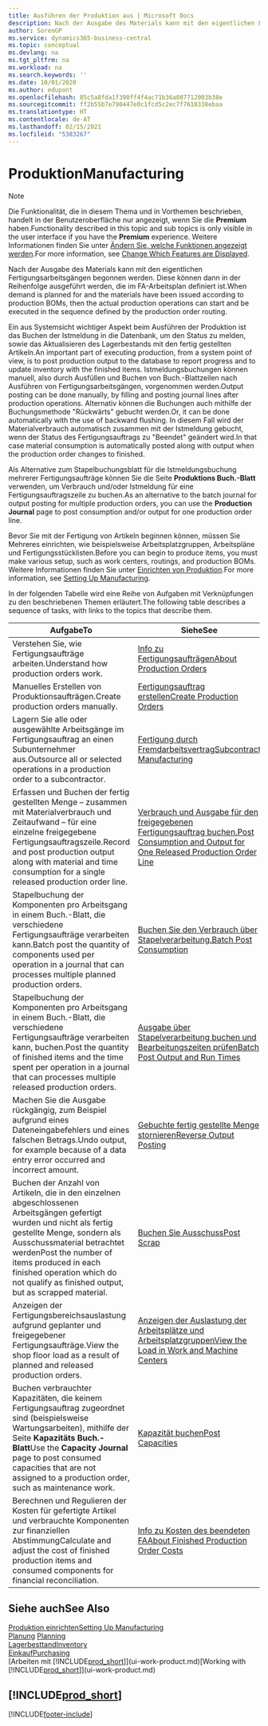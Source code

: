 ```yaml
---
title: Ausführen der Produktion aus | Microsoft Docs
description: Nach der Ausgabe des Materials kann mit den eigentlichen Fertigungsarbeitsgängen begonnen werden. Diese können dann in der Reihenfolge ausgeführt werden, die im FA-Arbeitsplan definiert ist.
author: SorenGP
ms.service: dynamics365-business-central
ms.topic: conceptual
ms.devlang: na
ms.tgt_pltfrm: na
ms.workload: na
ms.search.keywords: ''
ms.date: 10/01/2020
ms.author: edupont
ms.openlocfilehash: 85c5a8fda1f390ff4f4ac71b36a087712003b38e
ms.sourcegitcommit: ff2b55b7e790447e0c1fcd5c2ec7f7610338ebaa
ms.translationtype: HT
ms.contentlocale: de-AT
ms.lasthandoff: 02/15/2021
ms.locfileid: "5383267"
---
```

# <a name="manufacturing"></a><span data-ttu-id="bbf96-103">Produktion</span><span class="sxs-lookup"><span data-stu-id="bbf96-103">Manufacturing</span></span>
> [!NOTE]
> <span data-ttu-id="bbf96-104">Die Funktionalität, die in diesem Thema und in Vorthemen beschrieben, handelt in der Benutzeroberfläche nur angezeigt, wenn Sie die **Premium** haben.</span><span class="sxs-lookup"><span data-stu-id="bbf96-104">Functionality described in this topic and sub topics is only visible in the user interface if you have the **Premium** experience.</span></span> <span data-ttu-id="bbf96-105">Weitere Informationen finden Sie unter [Ändern Sie, welche Funktionen angezeigt werden](ui-experiences.md).</span><span class="sxs-lookup"><span data-stu-id="bbf96-105">For more information, see [Change Which Features are Displayed](ui-experiences.md).</span></span>

<span data-ttu-id="bbf96-106">Nach der Ausgabe des Materials kann mit den eigentlichen Fertigungsarbeitsgängen begonnen werden. Diese können dann in der Reihenfolge ausgeführt werden, die im FA-Arbeitsplan definiert ist.</span><span class="sxs-lookup"><span data-stu-id="bbf96-106">When demand is planned for and the materials have been issued according to production BOMs, then the actual production operations can start and be executed in the sequence defined by the production order routing.</span></span>  

<span data-ttu-id="bbf96-107">Ein aus Systemsicht wichtiger Aspekt beim Ausführen der Produktion ist das Buchen der Istmeldung in die Datenbank, um den Status zu melden, sowie das Aktualisieren des Lagerbestands mit den fertig gestellten Artikeln.</span><span class="sxs-lookup"><span data-stu-id="bbf96-107">An important part of executing production, from a system point of view, is to post production output to the database to report progress and to update inventory with the finished items.</span></span> <span data-ttu-id="bbf96-108">Istmeldungsbuchungen können manuell, also durch Ausfüllen und Buchen von Buch.-Blattzeilen nach Ausführen von Fertigungsarbeitsgängen, vorgenommen werden.</span><span class="sxs-lookup"><span data-stu-id="bbf96-108">Output posting can be done manually, by filling and posting journal lines after production operations.</span></span> <span data-ttu-id="bbf96-109">Alternativ können die Buchungen auch mithilfe der Buchungsmethode "Rückwärts" gebucht werden.</span><span class="sxs-lookup"><span data-stu-id="bbf96-109">Or, it can be done automatically with the use of backward flushing.</span></span> <span data-ttu-id="bbf96-110">In diesem Fall wird der Materialverbrauch automatisch zusammen mit der Istmeldung gebucht, wenn der Status des Fertigungsauftrags zu "Beendet" geändert wird.</span><span class="sxs-lookup"><span data-stu-id="bbf96-110">In that case material consumption is automatically posted along with output when the production order changes to finished.</span></span>  

<span data-ttu-id="bbf96-111">Als Alternative zum Stapelbuchungsblatt für die Istmeldungsbuchung mehrerer Fertigungsaufträge können Sie die Seite **Produktions Buch.-Blatt** verwenden, um Verbrauch und/oder Istmeldung für eine Fertigungsauftragszeile zu buchen.</span><span class="sxs-lookup"><span data-stu-id="bbf96-111">As an alternative to the batch journal for output posting for multiple production orders, you can use the **Production Journal** page to post consumption and/or output for one production order line.</span></span>

<span data-ttu-id="bbf96-112">Bevor Sie mit der Fertigung von Artikeln beginnen können, müssen Sie Mehreres einrichten, wie beispielsweise Arbeitsplatzgruppen, Arbeitspläne und Fertigungsstücklisten.</span><span class="sxs-lookup"><span data-stu-id="bbf96-112">Before you can begin to produce items, you must make various setup, such as work centers, routings, and production BOMs.</span></span> <span data-ttu-id="bbf96-113">Weitere Informationen finden Sie unter [Einrichten von Produktion](production-configure-production-processes.md).</span><span class="sxs-lookup"><span data-stu-id="bbf96-113">For more information, see [Setting Up Manufacturing](production-configure-production-processes.md).</span></span>

<span data-ttu-id="bbf96-114">In der folgenden Tabelle wird eine Reihe von Aufgaben mit Verknüpfungen zu den beschriebenen Themen erläutert.</span><span class="sxs-lookup"><span data-stu-id="bbf96-114">The following table describes a sequence of tasks, with links to the topics that describe them.</span></span>   

|<span data-ttu-id="bbf96-115">**Aufgabe**</span><span class="sxs-lookup"><span data-stu-id="bbf96-115">**To**</span></span>|<span data-ttu-id="bbf96-116">**Siehe**</span><span class="sxs-lookup"><span data-stu-id="bbf96-116">**See**</span></span>|  
|------------|-------------|  
|<span data-ttu-id="bbf96-117">Verstehen Sie, wie Fertigungsaufträge arbeiten.</span><span class="sxs-lookup"><span data-stu-id="bbf96-117">Understand how production orders work.</span></span>|[<span data-ttu-id="bbf96-118">Info zu Fertigungsaufträgen</span><span class="sxs-lookup"><span data-stu-id="bbf96-118">About Production Orders</span></span>](production-about-production-orders.md)|
|<span data-ttu-id="bbf96-119">Manuelles Erstellen von Produktionsaufträgen.</span><span class="sxs-lookup"><span data-stu-id="bbf96-119">Create production orders manually.</span></span>|[<span data-ttu-id="bbf96-120">Fertigungsauftrag erstellen</span><span class="sxs-lookup"><span data-stu-id="bbf96-120">Create Production Orders</span></span>](production-how-to-create-production-orders.md)|
|<span data-ttu-id="bbf96-121">Lagern Sie alle oder ausgewählte Arbeitsgänge im Fertigungsauftrag an einen Subunternehmer aus.</span><span class="sxs-lookup"><span data-stu-id="bbf96-121">Outsource all or selected operations in a production order to a subcontractor.</span></span>|[<span data-ttu-id="bbf96-122">Fertigung durch Fremdarbeitsvertrag</span><span class="sxs-lookup"><span data-stu-id="bbf96-122">Subcontract Manufacturing</span></span>](production-how-to-subcontract-manufacturing.md)|
|<span data-ttu-id="bbf96-123">Erfassen und Buchen der fertig gestellten Menge – zusammen mit Materialverbrauch und Zeitaufwand – für eine einzelne freigegebene Fertigungsauftragszeile.</span><span class="sxs-lookup"><span data-stu-id="bbf96-123">Record and post production output along with material and time consumption for a single released production order line.</span></span>|[<span data-ttu-id="bbf96-124">Verbrauch und Ausgabe für den freigegebenen Fertigungsauftrag buchen.</span><span class="sxs-lookup"><span data-stu-id="bbf96-124">Post Consumption and Output for One Released Production Order Line</span></span>](production-how-to-register-consumption-and-output.md)|  
|<span data-ttu-id="bbf96-125">Stapelbuchung der Komponenten pro Arbeitsgang in einem Buch.-Blatt, die verschiedene  Fertigungsaufträge verarbeiten kann.</span><span class="sxs-lookup"><span data-stu-id="bbf96-125">Batch post the quantity of components used per operation in a journal that can processes multiple planned production orders.</span></span>|[<span data-ttu-id="bbf96-126">Buchen Sie den Verbrauch über Stapelverarbeitung.</span><span class="sxs-lookup"><span data-stu-id="bbf96-126">Batch Post Consumption</span></span>](production-how-to-post-consumption.md)|
|<span data-ttu-id="bbf96-127">Stapelbuchung der Komponenten pro Arbeitsgang in einem Buch.-Blatt, die verschiedene  Fertigungsaufträge verarbeiten kann, buchen.</span><span class="sxs-lookup"><span data-stu-id="bbf96-127">Post the quantity of finished items and the time spent per operation in a journal that can processes multiple released production orders.</span></span>|[<span data-ttu-id="bbf96-128">Ausgabe über Stapelverarbeitung buchen und Bearbeitungszeiten prüfen</span><span class="sxs-lookup"><span data-stu-id="bbf96-128">Batch Post Output and Run Times</span></span>](production-how-to-post-output-quantity.md)|
|<span data-ttu-id="bbf96-129">Machen Sie die Ausgabe rückgängig, zum Beispiel aufgrund eines Dateneingabefehlers und eines falschen Betrags.</span><span class="sxs-lookup"><span data-stu-id="bbf96-129">Undo output, for example because of a data entry error occurred and incorrect amount.</span></span>  |[<span data-ttu-id="bbf96-130">Gebuchte fertig gestellte Menge stornieren</span><span class="sxs-lookup"><span data-stu-id="bbf96-130">Reverse Output Posting</span></span>](production-how-to-reverse-output-posting.md)|  
|<span data-ttu-id="bbf96-131">Buchen der Anzahl von Artikeln, die in den einzelnen abgeschlossenen Arbeitsgängen gefertigt wurden und nicht als fertig gestellte Menge, sondern als Ausschussmaterial betrachtet werden</span><span class="sxs-lookup"><span data-stu-id="bbf96-131">Post the number of items produced in each finished operation which do not qualify as finished output, but as scrapped material.</span></span>|[<span data-ttu-id="bbf96-132">Buchen Sie Ausschuss</span><span class="sxs-lookup"><span data-stu-id="bbf96-132">Post Scrap</span></span>](production-how-to-post-scrap.md)|
|<span data-ttu-id="bbf96-133">Anzeigen der Fertigungsbereichsauslastung aufgrund geplanter und freigegebener Fertigungsaufträge.</span><span class="sxs-lookup"><span data-stu-id="bbf96-133">View the shop floor load as a result of planned and released production orders.</span></span>|[<span data-ttu-id="bbf96-134">Anzeigen der Auslastung der Arbeitsplätze und Arbeitsplatzgruppen</span><span class="sxs-lookup"><span data-stu-id="bbf96-134">View the Load in Work and Machine Centers</span></span>](production-how-to-view-the-load-on-work-centers.md)|      
|<span data-ttu-id="bbf96-135">Buchen verbrauchter Kapazitäten, die keinem Fertigungsauftrag zugeordnet sind (beispielsweise Wartungsarbeiten), mithilfe der Seite **Kapazitäts Buch.-Blatt**</span><span class="sxs-lookup"><span data-stu-id="bbf96-135">Use the **Capacity Journal** page to post consumed capacities that are not assigned to a production order, such as maintenance work.</span></span>|[<span data-ttu-id="bbf96-136">Kapazität buchen</span><span class="sxs-lookup"><span data-stu-id="bbf96-136">Post Capacities</span></span>](production-how-to-post-capacities.md)|  
|<span data-ttu-id="bbf96-137">Berechnen und Regulieren der Kosten für gefertigte Artikel und verbrauchte Komponenten zur finanziellen Abstimmung</span><span class="sxs-lookup"><span data-stu-id="bbf96-137">Calculate and adjust the cost of finished production items and consumed components for financial reconciliation.</span></span>|[<span data-ttu-id="bbf96-138">Info zu Kosten des beendeten FA</span><span class="sxs-lookup"><span data-stu-id="bbf96-138">About Finished Production Order Costs</span></span>](finance-about-finished-production-order-costs.md)|  

## <a name="see-also"></a><span data-ttu-id="bbf96-139">Siehe auch</span><span class="sxs-lookup"><span data-stu-id="bbf96-139">See Also</span></span>  
[<span data-ttu-id="bbf96-140">Produktion einrichten</span><span class="sxs-lookup"><span data-stu-id="bbf96-140">Setting Up Manufacturing</span></span>](production-configure-production-processes.md)  
<span data-ttu-id="bbf96-141">[Planung](production-planning.md)    </span><span class="sxs-lookup"><span data-stu-id="bbf96-141">[Planning](production-planning.md)    </span></span>  
[<span data-ttu-id="bbf96-142">Lagerbesttand</span><span class="sxs-lookup"><span data-stu-id="bbf96-142">Inventory</span></span>](inventory-manage-inventory.md)  
[<span data-ttu-id="bbf96-143">Einkauf</span><span class="sxs-lookup"><span data-stu-id="bbf96-143">Purchasing</span></span>](purchasing-manage-purchasing.md)  
<span data-ttu-id="bbf96-144">[Arbeiten mit [!INCLUDE[prod_short](includes/prod_short.md)]](ui-work-product.md)</span><span class="sxs-lookup"><span data-stu-id="bbf96-144">[Working with [!INCLUDE[prod_short](includes/prod_short.md)]](ui-work-product.md)</span></span>

## [!INCLUDE[prod_short](includes/free_trial_md.md)]  


[!INCLUDE[footer-include](includes/footer-banner.md)]